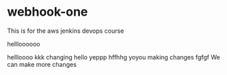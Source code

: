 # webhook-one
This is for the aws jenkins devops course

hellloooooo

hellloooo
kkk
changing hello
yeppp
hffhhg
yoyou making changes 
fgfgf
We can make more changes
